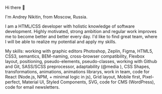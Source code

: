 Hi there 👋

I'm Andrey Nikitin, from Moscow, Russia.

 I am a HTML/CSS developer with holistic knowledge of software development. Highly motivated, strong ambition and regular work improves me to become better and better every day. I'd like to find great team, where I will be able to realize my potential and apply my skills.
 
 My skills: working with graphic editors Photoshop, Zeplin, Figma, HTML5, CSS3, semantics, BEM-naming, cross-browser compatibility, Flexbox layout, positioning, pseudo-elements, pseudo-classes, working with Github and Git, SASS/SCSS preprocessor, adaptability (@media ), CSS Shapes, transformations, animations, animations librarys, work in team, code for React (Node.js, NPM, + minimal logic in js), Grid layout, Mobile first, Pixel-perfect, Material UI, Styled Components, SVG, code for CMS (WordPress), code for email newsletters.
